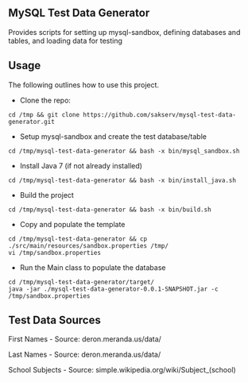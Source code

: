 MySQL Test Data Generator
-------------------------

Provides scripts for setting up mysql-sandbox, defining databases and tables, and loading data for testing

Usage
-----

The following outlines how to use this project.

* Clone the repo:
```
cd /tmp && git clone https://github.com/sakserv/mysql-test-data-generator.git
```

* Setup mysql-sandbox and create the test database/table
```
cd /tmp/mysql-test-data-generator && bash -x bin/mysql_sandbox.sh
```

* Install Java 7 (if not already installed)
```
cd /tmp/mysql-test-data-generator && bash -x bin/install_java.sh
```

* Build the project
```
cd /tmp/mysql-test-data-generator && bash -x bin/build.sh
```

* Copy and populate the template
```
cd /tmp/mysql-test-data-generator && cp ./src/main/resources/sandbox.properties /tmp/
vi /tmp/sandbox.properties
```

* Run the Main class to populate the database
```
cd /tmp/mysql-test-data-generator/target/
java -jar ./mysql-test-data-generator-0.0.1-SNAPSHOT.jar -c /tmp/sandbox.properties
```

Test Data Sources
---------------------
First Names - Source: deron.meranda.us/data/

Last Names - Source: deron.meranda.us/data/

School Subjects - Source: simple.wikipedia.org/wiki/Subject_(school)
